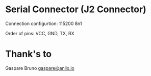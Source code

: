 # Serial Connector (J2 Connector)

Connection configurtion: 115200 8n1

Order of pins: VCC, GND, TX, RX

# Thank's to

Gaspare Bruno <gaspare@anlix.io>
